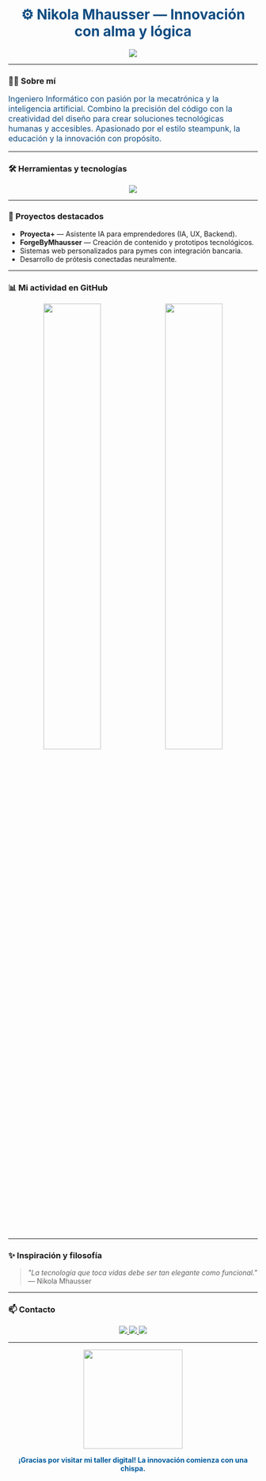 <h1 align="center" style="color:#0F4C81;">
  ⚙️ Nikola Mhausser — Innovación con alma y lógica
</h1>

<p align="center">
  <img src="https://readme-typing-svg.herokuapp.com?font=Segoe+UI&size=26&duration=3500&color=005A9C&center=true&vCenter=true&width=650&lines=Python+%7C+C%2B%2B+%7C+React+%7C+Next.js+%7C+Firebase+%7C+TailwindCSS+%7C+IA+%7C+JavaScript" />
</p>

---

### 👨‍💻 Sobre mí

<p style="color:#0F4C81; font-size:16px;">
Ingeniero Informático con pasión por la mecatrónica y la inteligencia artificial.  
Combino la precisión del código con la creatividad del diseño para crear soluciones tecnológicas humanas y accesibles.  
Apasionado por el estilo steampunk, la educación y la innovación con propósito.
</p>

---

### 🛠 Herramientas y tecnologías

<p align="center">
  <img src="https://skillicons.dev/icons?i=python,cpp,react,nextjs,firebase,tailwind,js,openai&theme=light" />
</p>

---

### 🔹 Proyectos destacados

- **Proyecta+** — Asistente IA para emprendedores (IA, UX, Backend).  
- **ForgeByMhausser** — Creación de contenido y prototipos tecnológicos.  
- Sistemas web personalizados para pymes con integración bancaria.  
- Desarrollo de prótesis conectadas neuralmente.

---

### 📊 Mi actividad en GitHub

<p align="center">
  <img src="https://github-readme-stats.vercel.app/api?username=NikolaMhausser&show_icons=true&theme=blue-green&hide_border=true&count_private=true" width="48%" />
  <img src="https://github-readme-streak-stats.herokuapp.com/?user=NikolaMhausser&theme=blue-green&hide_border=true" width="48%" />
</p>

---

### ✨ Inspiración y filosofía

> *"La tecnología que toca vidas debe ser tan elegante como funcional."*  
> — Nikola Mhausser

---

### 📫 Contacto

<p align="center">
  <a href="mailto:nikola@mhtech.cl">
    <img src="https://img.shields.io/badge/Email-nikola@mhtech.cl-005A9C?style=for-the-badge&logo=gmail&logoColor=white" />
  </a>
  <a href="https://linkedin.com/in/NikolaMhausser">
    <img src="https://img.shields.io/badge/LinkedIn-NikolaMhausser-0077B5?style=for-the-badge&logo=linkedin&logoColor=white" />
  </a>
  <a href="https://instagram.com/ForgeByMhausser">
    <img src="https://img.shields.io/badge/Instagram-ForgeByMhausser-F7B500?style=for-the-badge&logo=instagram&logoColor=white" />
  </a>
</p>

---

<p align="center">
  <img src="https://media.giphy.com/media/jAYUbVXgESSti/giphy.gif" width="200" />
</p>

<p align="center" style="color:#005A9C; font-weight:bold;">
  ¡Gracias por visitar mi taller digital!  
  La innovación comienza con una chispa.
</p>
